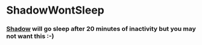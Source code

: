 # ShadowWontSleep
### [Shadow](https://shadow.tech) will go sleep after 20 minutes of inactivity but you may not want this :-)

